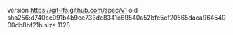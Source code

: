 version https://git-lfs.github.com/spec/v1
oid sha256:d740cc091b4b9ce733de8341e69540a52bfe5ef20565daea96454900db8bf21b
size 1128
